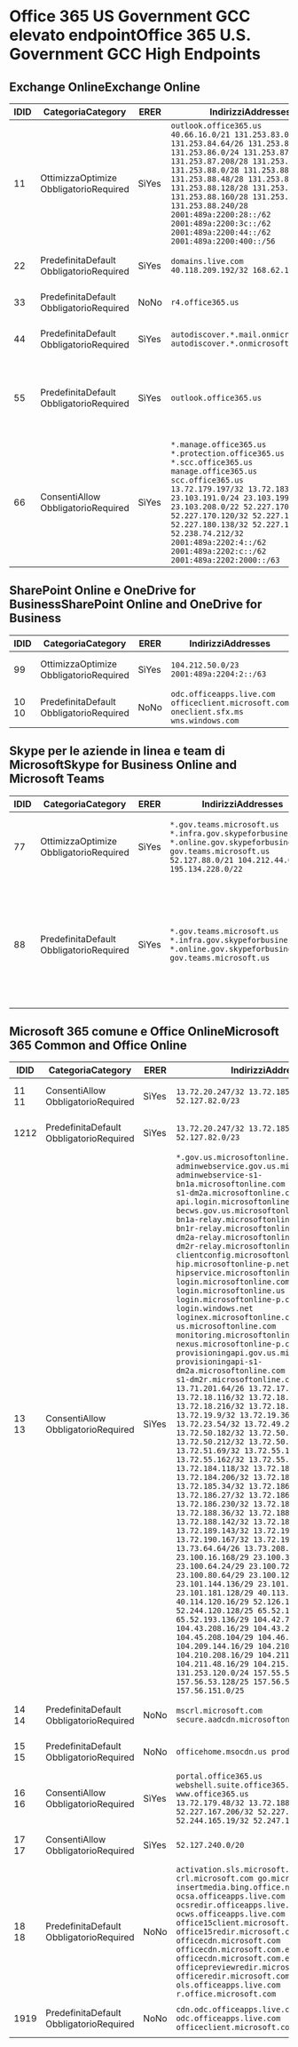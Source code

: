<!--This file was automatically generated by a script, any manual changes will be overwritten.-->
<!--Please contact the Office 365 Endpoints team with any questions.-->
<!--USGovGCCHigh endpoints version 2018063000-->
<!--File generated 2018-07-20 14:25:13.8573-->

# <a name="office-365-us-government-gcc-high-endpoints"></a><span data-ttu-id="88dcb-101">Office 365 US Government GCC elevato endpoint</span><span class="sxs-lookup"><span data-stu-id="88dcb-101">Office 365 U.S. Government GCC High Endpoints</span></span>


## <a name="exchange-online"></a><span data-ttu-id="88dcb-102">Exchange Online</span><span class="sxs-lookup"><span data-stu-id="88dcb-102">Exchange Online</span></span>

<span data-ttu-id="88dcb-103">ID</span><span class="sxs-lookup"><span data-stu-id="88dcb-103">ID</span></span> | <span data-ttu-id="88dcb-104">Categoria</span><span class="sxs-lookup"><span data-stu-id="88dcb-104">Category</span></span>             | <span data-ttu-id="88dcb-105">ER</span><span class="sxs-lookup"><span data-stu-id="88dcb-105">ER</span></span>  | <span data-ttu-id="88dcb-106">Indirizzi</span><span class="sxs-lookup"><span data-stu-id="88dcb-106">Addresses</span></span>                                                                                                                                                                                                                                                                                                                                                                                                                    | <span data-ttu-id="88dcb-107">Porte</span><span class="sxs-lookup"><span data-stu-id="88dcb-107">Ports</span></span>                          
-- | -------------------- | --- | ---------------------------------------------------------------------------------------------------------------------------------------------------------------------------------------------------------------------------------------------------------------------------------------------------------------------------------------------------------------------------------------------------------------------------- | -------------------------------
<span data-ttu-id="88dcb-108">1</span><span class="sxs-lookup"><span data-stu-id="88dcb-108">1</span></span>  | <span data-ttu-id="88dcb-109">Ottimizza</span><span class="sxs-lookup"><span data-stu-id="88dcb-109">Optimize</span></span><BR><span data-ttu-id="88dcb-110">Obbligatorio</span><span class="sxs-lookup"><span data-stu-id="88dcb-110">Required</span></span> | <span data-ttu-id="88dcb-111">Sì</span><span class="sxs-lookup"><span data-stu-id="88dcb-111">Yes</span></span> | `outlook.office365.us`<BR>`40.66.16.0/21 131.253.83.0/26 131.253.84.64/26 131.253.84.192/26 131.253.86.0/24 131.253.87.144/28 131.253.87.208/28 131.253.87.240/28 131.253.88.0/28 131.253.88.32/28 131.253.88.48/28 131.253.88.96/28 131.253.88.128/28 131.253.88.144/28 131.253.88.160/28 131.253.88.192/28 131.253.88.240/28 2001:489a:2200:28::/62 2001:489a:2200:3c::/62 2001:489a:2200:44::/62 2001:489a:2200:400::/56` | <span data-ttu-id="88dcb-112">443 **TCP:** , 80</span><span class="sxs-lookup"><span data-stu-id="88dcb-112">**TCP:** 443, 80</span></span>               
<span data-ttu-id="88dcb-113">2</span><span class="sxs-lookup"><span data-stu-id="88dcb-113">2</span></span>  | <span data-ttu-id="88dcb-114">Predefinita</span><span class="sxs-lookup"><span data-stu-id="88dcb-114">Default</span></span><BR><span data-ttu-id="88dcb-115">Obbligatorio</span><span class="sxs-lookup"><span data-stu-id="88dcb-115">Required</span></span>  | <span data-ttu-id="88dcb-116">Sì</span><span class="sxs-lookup"><span data-stu-id="88dcb-116">Yes</span></span> | `domains.live.com`<BR>`40.118.209.192/32 168.62.190.41/32`                                                                                                                                                                                                                                                                                                                                                                   | <span data-ttu-id="88dcb-117">443 **TCP:** , 80</span><span class="sxs-lookup"><span data-stu-id="88dcb-117">**TCP:** 443, 80</span></span>               
<span data-ttu-id="88dcb-118">3</span><span class="sxs-lookup"><span data-stu-id="88dcb-118">3</span></span>  | <span data-ttu-id="88dcb-119">Predefinita</span><span class="sxs-lookup"><span data-stu-id="88dcb-119">Default</span></span><BR><span data-ttu-id="88dcb-120">Obbligatorio</span><span class="sxs-lookup"><span data-stu-id="88dcb-120">Required</span></span>  | <span data-ttu-id="88dcb-121">No</span><span class="sxs-lookup"><span data-stu-id="88dcb-121">No</span></span>  | `r4.office365.us`                                                                                                                                                                                                                                                                                                                                                                                                            | <span data-ttu-id="88dcb-122">443 **TCP:** , 80</span><span class="sxs-lookup"><span data-stu-id="88dcb-122">**TCP:** 443, 80</span></span>               
<span data-ttu-id="88dcb-123">4</span><span class="sxs-lookup"><span data-stu-id="88dcb-123">4</span></span>  | <span data-ttu-id="88dcb-124">Predefinita</span><span class="sxs-lookup"><span data-stu-id="88dcb-124">Default</span></span><BR><span data-ttu-id="88dcb-125">Obbligatorio</span><span class="sxs-lookup"><span data-stu-id="88dcb-125">Required</span></span>  | <span data-ttu-id="88dcb-126">Sì</span><span class="sxs-lookup"><span data-stu-id="88dcb-126">Yes</span></span> | `autodiscover.*.mail.onmicrosoft.com autodiscover.*.onmicrosoft.com`                                                                                                                                                                                                                                                                                                                                                         | <span data-ttu-id="88dcb-127">443 **TCP:** , 80</span><span class="sxs-lookup"><span data-stu-id="88dcb-127">**TCP:** 443, 80</span></span>               
<span data-ttu-id="88dcb-128">5</span><span class="sxs-lookup"><span data-stu-id="88dcb-128">5</span></span>  | <span data-ttu-id="88dcb-129">Predefinita</span><span class="sxs-lookup"><span data-stu-id="88dcb-129">Default</span></span><BR><span data-ttu-id="88dcb-130">Obbligatorio</span><span class="sxs-lookup"><span data-stu-id="88dcb-130">Required</span></span>  | <span data-ttu-id="88dcb-131">Sì</span><span class="sxs-lookup"><span data-stu-id="88dcb-131">Yes</span></span> | `outlook.office365.us`                                                                                                                                                                                                                                                                                                                                                                                                       | <span data-ttu-id="88dcb-132">143 **TCP:** , 25, 587, 993, 995</span><span class="sxs-lookup"><span data-stu-id="88dcb-132">**TCP:** 143, 25, 587, 993, 995</span></span>
<span data-ttu-id="88dcb-133">6</span><span class="sxs-lookup"><span data-stu-id="88dcb-133">6</span></span>  | <span data-ttu-id="88dcb-134">Consenti</span><span class="sxs-lookup"><span data-stu-id="88dcb-134">Allow</span></span><BR><span data-ttu-id="88dcb-135">Obbligatorio</span><span class="sxs-lookup"><span data-stu-id="88dcb-135">Required</span></span>    | <span data-ttu-id="88dcb-136">Sì</span><span class="sxs-lookup"><span data-stu-id="88dcb-136">Yes</span></span> | `*.manage.office365.us *.protection.office365.us *.scc.office365.us manage.office365.us scc.office365.us`<BR>`13.72.179.197/32 13.72.183.70/32 23.103.191.0/24 23.103.199.128/25 23.103.208.0/22 52.227.170.14/32 52.227.170.120/32 52.227.178.94/32 52.227.180.138/32 52.227.182.149/32 52.238.74.212/32 2001:489a:2202:4::/62 2001:489a:2202:c::/62 2001:489a:2202:2000::/63`                                              | <span data-ttu-id="88dcb-137">**TCP:** 25, 443</span><span class="sxs-lookup"><span data-stu-id="88dcb-137">**TCP:** 25, 443</span></span>               

## <a name="sharepoint-online-and-onedrive-for-business"></a><span data-ttu-id="88dcb-138">SharePoint Online e OneDrive for Business</span><span class="sxs-lookup"><span data-stu-id="88dcb-138">SharePoint Online and OneDrive for Business</span></span>

<span data-ttu-id="88dcb-139">ID</span><span class="sxs-lookup"><span data-stu-id="88dcb-139">ID</span></span> | <span data-ttu-id="88dcb-140">Categoria</span><span class="sxs-lookup"><span data-stu-id="88dcb-140">Category</span></span>             | <span data-ttu-id="88dcb-141">ER</span><span class="sxs-lookup"><span data-stu-id="88dcb-141">ER</span></span>  | <span data-ttu-id="88dcb-142">Indirizzi</span><span class="sxs-lookup"><span data-stu-id="88dcb-142">Addresses</span></span>                                                                             | <span data-ttu-id="88dcb-143">Porte</span><span class="sxs-lookup"><span data-stu-id="88dcb-143">Ports</span></span>           
-- | -------------------- | --- | ------------------------------------------------------------------------------------- | ----------------
<span data-ttu-id="88dcb-144">9</span><span class="sxs-lookup"><span data-stu-id="88dcb-144">9</span></span>  | <span data-ttu-id="88dcb-145">Ottimizza</span><span class="sxs-lookup"><span data-stu-id="88dcb-145">Optimize</span></span><BR><span data-ttu-id="88dcb-146">Obbligatorio</span><span class="sxs-lookup"><span data-stu-id="88dcb-146">Required</span></span> | <span data-ttu-id="88dcb-147">Sì</span><span class="sxs-lookup"><span data-stu-id="88dcb-147">Yes</span></span> | `104.212.50.0/23 2001:489a:2204:2::/63`                                               | <span data-ttu-id="88dcb-148">443 **TCP:** , 80</span><span class="sxs-lookup"><span data-stu-id="88dcb-148">**TCP:** 443, 80</span></span>
<span data-ttu-id="88dcb-149">10 </span><span class="sxs-lookup"><span data-stu-id="88dcb-149">10</span></span> | <span data-ttu-id="88dcb-150">Predefinita</span><span class="sxs-lookup"><span data-stu-id="88dcb-150">Default</span></span><BR><span data-ttu-id="88dcb-151">Obbligatorio</span><span class="sxs-lookup"><span data-stu-id="88dcb-151">Required</span></span>  | <span data-ttu-id="88dcb-152">No</span><span class="sxs-lookup"><span data-stu-id="88dcb-152">No</span></span>  | `odc.officeapps.live.com officeclient.microsoft.com oneclient.sfx.ms wns.windows.com` | <span data-ttu-id="88dcb-153">443 **TCP:** , 80</span><span class="sxs-lookup"><span data-stu-id="88dcb-153">**TCP:** 443, 80</span></span>

## <a name="skype-for-business-online-and-microsoft-teams"></a><span data-ttu-id="88dcb-154">Skype per le aziende in linea e team di Microsoft</span><span class="sxs-lookup"><span data-stu-id="88dcb-154">Skype for Business Online and Microsoft Teams</span></span>

<span data-ttu-id="88dcb-155">ID</span><span class="sxs-lookup"><span data-stu-id="88dcb-155">ID</span></span> | <span data-ttu-id="88dcb-156">Categoria</span><span class="sxs-lookup"><span data-stu-id="88dcb-156">Category</span></span>             | <span data-ttu-id="88dcb-157">ER</span><span class="sxs-lookup"><span data-stu-id="88dcb-157">ER</span></span>  | <span data-ttu-id="88dcb-158">Indirizzi</span><span class="sxs-lookup"><span data-stu-id="88dcb-158">Addresses</span></span>                                                                                                                                                               | <span data-ttu-id="88dcb-159">Porte</span><span class="sxs-lookup"><span data-stu-id="88dcb-159">Ports</span></span>                                             
-- | -------------------- | --- | ----------------------------------------------------------------------------------------------------------------------------------------------------------------------- | --------------------------------------------------
<span data-ttu-id="88dcb-160">7</span><span class="sxs-lookup"><span data-stu-id="88dcb-160">7</span></span>  | <span data-ttu-id="88dcb-161">Ottimizza</span><span class="sxs-lookup"><span data-stu-id="88dcb-161">Optimize</span></span><BR><span data-ttu-id="88dcb-162">Obbligatorio</span><span class="sxs-lookup"><span data-stu-id="88dcb-162">Required</span></span> | <span data-ttu-id="88dcb-163">Sì</span><span class="sxs-lookup"><span data-stu-id="88dcb-163">Yes</span></span> | `*.gov.teams.microsoft.us *.infra.gov.skypeforbusiness.us *.online.gov.skypeforbusiness.us gov.teams.microsoft.us`<BR>`52.127.88.0/21 104.212.44.0/22 195.134.228.0/22` | <span data-ttu-id="88dcb-164">443 **TCP:** , 80</span><span class="sxs-lookup"><span data-stu-id="88dcb-164">**TCP:** 443, 80</span></span><BR><span data-ttu-id="88dcb-165">**UDP:** 3478</span><span class="sxs-lookup"><span data-stu-id="88dcb-165">**UDP:** 3478</span></span>                 
<span data-ttu-id="88dcb-166">8</span><span class="sxs-lookup"><span data-stu-id="88dcb-166">8</span></span>  | <span data-ttu-id="88dcb-167">Predefinita</span><span class="sxs-lookup"><span data-stu-id="88dcb-167">Default</span></span><BR><span data-ttu-id="88dcb-168">Obbligatorio</span><span class="sxs-lookup"><span data-stu-id="88dcb-168">Required</span></span>  | <span data-ttu-id="88dcb-169">Sì</span><span class="sxs-lookup"><span data-stu-id="88dcb-169">Yes</span></span> | `*.gov.teams.microsoft.us *.infra.gov.skypeforbusiness.us *.online.gov.skypeforbusiness.us gov.teams.microsoft.us`                                                      | <span data-ttu-id="88dcb-170">**TCP:** 5061, 50000 a 59999</span><span class="sxs-lookup"><span data-stu-id="88dcb-170">**TCP:** 5061, 50000-59999</span></span><BR><span data-ttu-id="88dcb-171">**UDP:** 50000 a 59999</span><span class="sxs-lookup"><span data-stu-id="88dcb-171">**UDP:** 50000-59999</span></span>

## <a name="microsoft-365-common-and-office-online"></a><span data-ttu-id="88dcb-172">Microsoft 365 comune e Office Online</span><span class="sxs-lookup"><span data-stu-id="88dcb-172">Microsoft 365 Common and Office Online</span></span>

<span data-ttu-id="88dcb-173">ID</span><span class="sxs-lookup"><span data-stu-id="88dcb-173">ID</span></span> | <span data-ttu-id="88dcb-174">Categoria</span><span class="sxs-lookup"><span data-stu-id="88dcb-174">Category</span></span>            | <span data-ttu-id="88dcb-175">ER</span><span class="sxs-lookup"><span data-stu-id="88dcb-175">ER</span></span>  | <span data-ttu-id="88dcb-176">Indirizzi</span><span class="sxs-lookup"><span data-stu-id="88dcb-176">Addresses</span></span>                                                                                                                                                                                                                                                                                                                                                                                                                                                                                                                                                                                                                                                                                                                                                                                                                                                                                                                                                                                                                                                                                                                                                                                                                                                                                                                                                                                                                                                                                                                                                                                                                                                                                                                                                                                                                                                                                                                                                                                                                                  | <span data-ttu-id="88dcb-177">Porte</span><span class="sxs-lookup"><span data-stu-id="88dcb-177">Ports</span></span>           
-- | ------------------- | --- | ------------------------------------------------------------------------------------------------------------------------------------------------------------------------------------------------------------------------------------------------------------------------------------------------------------------------------------------------------------------------------------------------------------------------------------------------------------------------------------------------------------------------------------------------------------------------------------------------------------------------------------------------------------------------------------------------------------------------------------------------------------------------------------------------------------------------------------------------------------------------------------------------------------------------------------------------------------------------------------------------------------------------------------------------------------------------------------------------------------------------------------------------------------------------------------------------------------------------------------------------------------------------------------------------------------------------------------------------------------------------------------------------------------------------------------------------------------------------------------------------------------------------------------------------------------------------------------------------------------------------------------------------------------------------------------------------------------------------------------------------------------------------------------------------------------------------------------------------------------------------------------------------------------------------------------------------------------------------------------------------------------------------------------------ | ----------------
<span data-ttu-id="88dcb-178">11 </span><span class="sxs-lookup"><span data-stu-id="88dcb-178">11</span></span> | <span data-ttu-id="88dcb-179">Consenti</span><span class="sxs-lookup"><span data-stu-id="88dcb-179">Allow</span></span><BR><span data-ttu-id="88dcb-180">Obbligatorio</span><span class="sxs-lookup"><span data-stu-id="88dcb-180">Required</span></span>   | <span data-ttu-id="88dcb-181">Sì</span><span class="sxs-lookup"><span data-stu-id="88dcb-181">Yes</span></span> | `13.72.20.247/32 13.72.185.126/32 52.127.82.0/23`                                                                                                                                                                                                                                                                                                                                                                                                                                                                                                                                                                                                                                                                                                                                                                                                                                                                                                                                                                                                                                                                                                                                                                                                                                                                                                                                                                                                                                                                                                                                                                                                                                                                                                                                                                                                                                                                                                                                                                                          | <span data-ttu-id="88dcb-182">**TCP:** 443</span><span class="sxs-lookup"><span data-stu-id="88dcb-182">**TCP:** 443</span></span>    
<span data-ttu-id="88dcb-183">12</span><span class="sxs-lookup"><span data-stu-id="88dcb-183">12</span></span> | <span data-ttu-id="88dcb-184">Predefinita</span><span class="sxs-lookup"><span data-stu-id="88dcb-184">Default</span></span><BR><span data-ttu-id="88dcb-185">Obbligatorio</span><span class="sxs-lookup"><span data-stu-id="88dcb-185">Required</span></span> | <span data-ttu-id="88dcb-186">Sì</span><span class="sxs-lookup"><span data-stu-id="88dcb-186">Yes</span></span> | `13.72.20.247/32 13.72.185.126/32 52.127.82.0/23`                                                                                                                                                                                                                                                                                                                                                                                                                                                                                                                                                                                                                                                                                                                                                                                                                                                                                                                                                                                                                                                                                                                                                                                                                                                                                                                                                                                                                                                                                                                                                                                                                                                                                                                                                                                                                                                                                                                                                                                          | <span data-ttu-id="88dcb-187">**TCP:** 443</span><span class="sxs-lookup"><span data-stu-id="88dcb-187">**TCP:** 443</span></span>    
<span data-ttu-id="88dcb-188">13 </span><span class="sxs-lookup"><span data-stu-id="88dcb-188">13</span></span> | <span data-ttu-id="88dcb-189">Consenti</span><span class="sxs-lookup"><span data-stu-id="88dcb-189">Allow</span></span><BR><span data-ttu-id="88dcb-190">Obbligatorio</span><span class="sxs-lookup"><span data-stu-id="88dcb-190">Required</span></span>   | <span data-ttu-id="88dcb-191">Sì</span><span class="sxs-lookup"><span data-stu-id="88dcb-191">Yes</span></span> | `*.gov.us.microsoftonline.com adminwebservice.gov.us.microsoftonline.com adminwebservice-s1-bn1a.microsoftonline.com adminwebservice-s1-dm2a.microsoftonline.com api.login.microsoftonline.com becws.gov.us.microsoftonline.com bws-s1-bn1a-relay.microsoftonline.com bws-s1-bn1r-relay.microsoftonline.com bws-s1-dm2a-relay.microsoftonline.com bws-s1-dm2r-relay.microsoftonline.com clientconfig.microsoftonline-p.net hip.microsoftonline-p.net hipservice.microsoftonline.com login.microsoftonline.com login.microsoftonline.us login.microsoftonline-p.com login.windows.net loginex.microsoftonline.com login-us.microsoftonline.com monitoring.microsoftonline-p.com nexus.microsoftonline-p.com provisioningapi.gov.us.microsoftonline.com provisioningapi-s1-dm2a.microsoftonline.com provisioningapi-s1-dm2r.microsoftonline.com`<BR>`13.71.201.64/26 13.72.17.49/32 13.72.18.116/32 13.72.18.212/32 13.72.18.216/32 13.72.18.221/32 13.72.19.9/32 13.72.19.36/32 13.72.20.4/32 13.72.23.54/32 13.72.49.238/32 13.72.50.182/32 13.72.50.206/32 13.72.50.212/32 13.72.50.218/32 13.72.51.69/32 13.72.55.111/32 13.72.55.162/32 13.72.55.177/32 13.72.184.118/32 13.72.184.199/32 13.72.184.206/32 13.72.185.5/32 13.72.185.34/32 13.72.186.4/32 13.72.186.27/32 13.72.186.138/32 13.72.186.230/32 13.72.187.8/32 13.72.188.36/32 13.72.188.114/32 13.72.188.142/32 13.72.189.27/32 13.72.189.143/32 13.72.190.80/32 13.72.190.167/32 13.72.191.10/32 13.73.64.64/26 13.73.208.128/25 23.100.16.168/29 23.100.32.136/29 23.100.64.24/29 23.100.72.32/29 23.100.80.64/29 23.100.120.64/29 23.101.144.136/29 23.101.165.168/29 23.101.181.128/29 40.113.192.16/29 40.114.120.16/29 52.126.194.0/23 52.244.120.128/25 65.52.1.16/29 65.52.193.136/29 104.42.72.16/29 104.43.208.16/29 104.43.240.16/29 104.45.208.104/29 104.46.112.8/29 104.209.144.16/29 104.210.48.8/29 104.210.208.16/29 104.211.16.16/29 104.211.48.16/29 104.215.96.24/29 131.253.120.0/24 157.55.59.128/25 157.56.53.128/25 157.56.58.0/25 157.56.151.0/25` | <span data-ttu-id="88dcb-192">**TCP:** 443</span><span class="sxs-lookup"><span data-stu-id="88dcb-192">**TCP:** 443</span></span>    
<span data-ttu-id="88dcb-193">14 </span><span class="sxs-lookup"><span data-stu-id="88dcb-193">14</span></span> | <span data-ttu-id="88dcb-194">Predefinita</span><span class="sxs-lookup"><span data-stu-id="88dcb-194">Default</span></span><BR><span data-ttu-id="88dcb-195">Obbligatorio</span><span class="sxs-lookup"><span data-stu-id="88dcb-195">Required</span></span> | <span data-ttu-id="88dcb-196">No</span><span class="sxs-lookup"><span data-stu-id="88dcb-196">No</span></span>  | `mscrl.microsoft.com secure.aadcdn.microsoftonline-p.com`                                                                                                                                                                                                                                                                                                                                                                                                                                                                                                                                                                                                                                                                                                                                                                                                                                                                                                                                                                                                                                                                                                                                                                                                                                                                                                                                                                                                                                                                                                                                                                                                                                                                                                                                                                                                                                                                                                                                                                                  | <span data-ttu-id="88dcb-197">**TCP:** 443</span><span class="sxs-lookup"><span data-stu-id="88dcb-197">**TCP:** 443</span></span>    
<span data-ttu-id="88dcb-198">15 </span><span class="sxs-lookup"><span data-stu-id="88dcb-198">15</span></span> | <span data-ttu-id="88dcb-199">Predefinita</span><span class="sxs-lookup"><span data-stu-id="88dcb-199">Default</span></span><BR><span data-ttu-id="88dcb-200">Obbligatorio</span><span class="sxs-lookup"><span data-stu-id="88dcb-200">Required</span></span> | <span data-ttu-id="88dcb-201">No</span><span class="sxs-lookup"><span data-stu-id="88dcb-201">No</span></span>  | `officehome.msocdn.us prod.msocdn.us`                                                                                                                                                                                                                                                                                                                                                                                                                                                                                                                                                                                                                                                                                                                                                                                                                                                                                                                                                                                                                                                                                                                                                                                                                                                                                                                                                                                                                                                                                                                                                                                                                                                                                                                                                                                                                                                                                                                                                                                                      | <span data-ttu-id="88dcb-202">443 **TCP:** , 80</span><span class="sxs-lookup"><span data-stu-id="88dcb-202">**TCP:** 443, 80</span></span>
<span data-ttu-id="88dcb-203">16 </span><span class="sxs-lookup"><span data-stu-id="88dcb-203">16</span></span> | <span data-ttu-id="88dcb-204">Consenti</span><span class="sxs-lookup"><span data-stu-id="88dcb-204">Allow</span></span><BR><span data-ttu-id="88dcb-205">Obbligatorio</span><span class="sxs-lookup"><span data-stu-id="88dcb-205">Required</span></span>   | <span data-ttu-id="88dcb-206">Sì</span><span class="sxs-lookup"><span data-stu-id="88dcb-206">Yes</span></span> | `portal.office365.us webshell.suite.office365.us www.office365.us`<BR>`13.72.179.48/32 13.72.188.8/32 52.227.167.206/32 52.227.170.242/32 52.244.165.19/32 52.247.174.184/32`                                                                                                                                                                                                                                                                                                                                                                                                                                                                                                                                                                                                                                                                                                                                                                                                                                                                                                                                                                                                                                                                                                                                                                                                                                                                                                                                                                                                                                                                                                                                                                                                                                                                                                                                                                                                                                                              | <span data-ttu-id="88dcb-207">443 **TCP:** , 80</span><span class="sxs-lookup"><span data-stu-id="88dcb-207">**TCP:** 443, 80</span></span>
<span data-ttu-id="88dcb-208">17 </span><span class="sxs-lookup"><span data-stu-id="88dcb-208">17</span></span> | <span data-ttu-id="88dcb-209">Consenti</span><span class="sxs-lookup"><span data-stu-id="88dcb-209">Allow</span></span><BR><span data-ttu-id="88dcb-210">Obbligatorio</span><span class="sxs-lookup"><span data-stu-id="88dcb-210">Required</span></span>   | <span data-ttu-id="88dcb-211">Sì</span><span class="sxs-lookup"><span data-stu-id="88dcb-211">Yes</span></span> | `52.127.240.0/20`                                                                                                                                                                                                                                                                                                                                                                                                                                                                                                                                                                                                                                                                                                                                                                                                                                                                                                                                                                                                                                                                                                                                                                                                                                                                                                                                                                                                                                                                                                                                                                                                                                                                                                                                                                                                                                                                                                                                                                                                                          | <span data-ttu-id="88dcb-212">**TCP:** 443</span><span class="sxs-lookup"><span data-stu-id="88dcb-212">**TCP:** 443</span></span>    
<span data-ttu-id="88dcb-213">18 </span><span class="sxs-lookup"><span data-stu-id="88dcb-213">18</span></span> | <span data-ttu-id="88dcb-214">Predefinita</span><span class="sxs-lookup"><span data-stu-id="88dcb-214">Default</span></span><BR><span data-ttu-id="88dcb-215">Obbligatorio</span><span class="sxs-lookup"><span data-stu-id="88dcb-215">Required</span></span> | <span data-ttu-id="88dcb-216">No</span><span class="sxs-lookup"><span data-stu-id="88dcb-216">No</span></span>  | `activation.sls.microsoft.com crl.microsoft.com go.microsoft.com insertmedia.bing.office.net ocsa.officeapps.live.com ocsredir.officeapps.live.com ocws.officeapps.live.com office15client.microsoft.com office15redir.microsoft.com officecdn.microsoft.com officecdn.microsoft.com.edgekey.net officecdn.microsoft.com.edgesuite.net officepreviewredir.microsoft.com officeredir.microsoft.com ols.officeapps.live.com r.office.microsoft.com`                                                                                                                                                                                                                                                                                                                                                                                                                                                                                                                                                                                                                                                                                                                                                                                                                                                                                                                                                                                                                                                                                                                                                                                                                                                                                                                                                                                                                                                                                                                                                                                          | <span data-ttu-id="88dcb-217">443 **TCP:** , 80</span><span class="sxs-lookup"><span data-stu-id="88dcb-217">**TCP:** 443, 80</span></span>
<span data-ttu-id="88dcb-218">19</span><span class="sxs-lookup"><span data-stu-id="88dcb-218">19</span></span> | <span data-ttu-id="88dcb-219">Predefinita</span><span class="sxs-lookup"><span data-stu-id="88dcb-219">Default</span></span><BR><span data-ttu-id="88dcb-220">Obbligatorio</span><span class="sxs-lookup"><span data-stu-id="88dcb-220">Required</span></span> | <span data-ttu-id="88dcb-221">No</span><span class="sxs-lookup"><span data-stu-id="88dcb-221">No</span></span>  | `cdn.odc.officeapps.live.com odc.officeapps.live.com officeclient.microsoft.com`                                                                                                                                                                                                                                                                                                                                                                                                                                                                                                                                                                                                                                                                                                                                                                                                                                                                                                                                                                                                                                                                                                                                                                                                                                                                                                                                                                                                                                                                                                                                                                                                                                                                                                                                                                                                                                                                                                                                                           | <span data-ttu-id="88dcb-222">443 **TCP:** , 80</span><span class="sxs-lookup"><span data-stu-id="88dcb-222">**TCP:** 443, 80</span></span>
